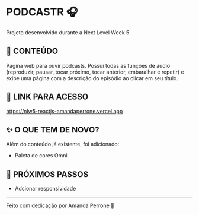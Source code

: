 # PODCASTR 🎧
Projeto desenvolvido durante a Next Level Week 5.


## 📌 CONTEÚDO
Página web para ouvir podcasts. Possui todas as funções de áudio (reproduzir, pausar, tocar próximo, tocar anterior, embaralhar e repetir) e exibe uma página com a descrição do episódio ao clicar em seu título.

## 🔗 LINK PARA ACESSO
https://nlw5-reactjs-amandaperrone.vercel.app


## ✨ O QUE TEM DE NOVO?
Além do conteúdo já existente, foi adicionado:
* Paleta de cores Omni


## 🚀 PRÓXIMOS PASSOS
* Adcionar responsividade

---
Feito com dedicação por Amanda Perrone 💛
